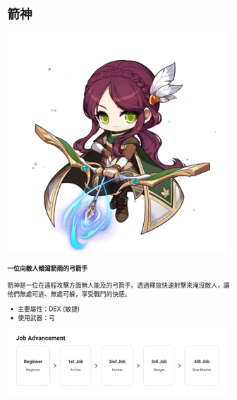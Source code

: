 # 箭神

![](/images/msn-101/classes-and-jobs/bowman/image_1747236402443_139.png)

#### 一位向敵人傾瀉箭雨的弓箭手

箭神是一位在遠程攻擊方面無人能及的弓箭手。透過釋放快速射擊來淹沒敵人，讓他們無處可逃、無處可躲，享受戰鬥的快感。

*   主要屬性：DEX (敏捷)
*   使用武器：弓

![](/images/msn-101/classes-and-jobs/bowman/image_1747236402443_839.png)